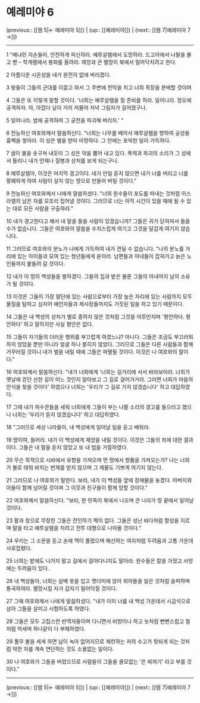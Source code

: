 # 예레미야 6

(previous:: [[렘 5|← 예레미야 5]]) | (up:: [[예레미야]]) | (next:: [[렘 7|예레미야 7 →]])

***




1 
"베냐민 자손들아, 안전하게 피신하라. 예루살렘에서 도망하라. 드고아에서 나팔을 불고 벧 – 학게렘에서 봉화를 올려라. 재앙과 큰 멸망이 북에서 밀어닥치려고 한다. 



2 
아름다운 시온성을 내가 완전히 없애 버리겠다. 



3 
왕들이 그들의 군대를 이끌고 와서 그 주변에 천막을 치고 너희 목장을 분배할 것이며 



4 
그들은 또 이렇게 말할 것이다. '너희는 예루살렘을 칠 준비를 하라. 일어나라. 정오에 공격하자. 아, 아깝다 날이 거의 저물어 저녁 그림자가 길어졌구나. 



5 
일어나라. 밤에 공격하여 그 궁전을 파괴해 버리자.' " 



6 
전능하신 여호와께서 말씀하신다. "너희는 나무를 베어서 예루살렘을 향하여 공성용 흉벽을 쌓아라. 이 성은 벌을 받아 마땅하다. 그 안에는 포악한 일이 가득하다. 



7 
샘이 물을 솟구쳐 내듯이 그 성은 악을 뿜어 내고 있다. 폭력과 파괴의 소리가 그 성에서 들리니 내가 언제나 질병과 상처를 보게 되는구나. 



8 
예루살렘아, 이것은 마지막 경고이다. 네가 만일 듣지 않으면 내가 너를 버리고 너를 황폐하게 하여 사람이 살지 않는 땅으로 만들어 버릴 것이다." 



9 
전능하신 여호와께서 나에게 말씀하셨다. "너희 원수들이 포도를 따내는 것처럼 이스라엘의 남은 자를 모조리 집어낼 것이다. 그러므로 너는 아직 시간이 있을 때에 될 수 있는 대로 모든 사람을 구출하라." 



10 
내가 경고한다고 해서 내 말을 들을 사람이 있겠습니까? 그들은 귀가 닫혀져서 들을 수가 없습니다. 그들은 여호와의 말씀을 수치스럽게 여기고 그것을 달갑게 여기지 않습니다. 



11 
그러므로 여호와의 분노가 나에게 가득하여 내가 견딜 수 없습니다. "나의 분노를 거리에 있는 아이들과 모여 있는 청년들에게 쏟아라. 남편들과 아내들이 잡혀가고 늙은 노인들까지 붙들려 갈 것이다. 



12 
내가 이 땅의 백성들을 벌하겠다. 그들의 집과 밭은 물론 그들의 아내까지 남의 소유가 될 것이다. 



13 
이것은 그들이 가장 말단에 있는 사람으로부터 가장 높은 자리에 있는 사람까지 모두 물질을 탐하고 심지어 예언자들과 제사장들까지도 거짓된 일을 하고 있기 때문이다. 



14 
그들은 내 백성의 상처가 별로 중하지 않은 것처럼 그것을 어루만지며 '평안하다. 평안하다' 하고 말하지만 사실 평안은 없다. 



15 
그들이 자기들의 더러운 행위를 부끄럽게 여겼느냐? 아니다. 그들은 조금도 부끄러워하지 않았을 뿐만 아니라 얼굴 하나 붉히지 않았다. 그러므로 그들은 다른 사람들과 함께 거꾸러질 것이니 내가 벌을 내릴 때에 그들은 파멸될 것이다. 이것은 나 여호와의 말이다." 



16 
여호와께서 말씀하신다. "내가 너희에게 '너희는 길거리에 서서 바라보아라. 너희가 옛날에 걷던 선한 길이 어느 것인지 알아보고 그 길로 걸어가거라. 그러면 너희가 마음의 안식을 찾을 것이다' 하였으나 너희는 '우리가 그 길로 가지 않겠습니다' 하고 대답하였다. 



17 
그때 내가 파수꾼들을 세워 너희에게 그들이 부는 나팔 소리의 경고를 들으라고 했으나 너희는 '우리가 듣지 않겠습니다' 하고 대답하였다. 



18 
"그러므로 세상 나라들아, 내 백성에게 일어날 일을 듣고 배워라. 



19 
땅이여, 들어라. 내가 이 백성에게 재앙을 내릴 것이다. 이것은 그들의 죄에 대한 결과이다. 그들은 내 말을 듣지 않았고 또 내 법을 거절하였다. 



20 
무슨 목적으로 시바에서 유향을 가져오며 먼 땅에서 향품을 가져오는가? 나는 너희가 불로 태워 바치는 번제를 받지 않으며 그 제물도 기쁘게 여기지 않는다. 



21 
그러므로 나 여호와가 말한다. 보라, 내가 이 백성들 앞에 장애물을 놓겠다. 아버지와 아들이 함께 넘어질 것이며 그 이웃과 친구들이 함께 망할 것이다." 



22 
여호와께서 말씀하신다. "보라, 한 민족이 북에서 나오며 큰 나라가 땅 끝에서 일어날 것이다. 



23 
활과 창으로 무장한 그들은 잔인하기 짝이 없다. 그들은 성난 바다처럼 함성을 지르며 말을 타고 예루살렘을 치려고 전투 대형으로 나아올 것이다." 



24 
우리는 그 소문을 듣고 손에 맥이 풀렸으며 해산하는 여자처럼 두려움과 고통 가운데 사로잡혔다. 



25 
너희는 밭에도 나가지 말고 길에서 걸어다니지도 말아라. 원수들은 칼을 가졌고 사방에는 두려움이 있다. 



26 
내 백성들아, 너희는 삼베 옷을 입고 잿더미에 앉아 외아들을 잃은 것처럼 슬퍼하며 통곡하여라. 멸망시킬 자가 갑자기 밀어닥칠 것이다. 



27 
그때 여호와께서 나에게 말씀하셨다. "내가 이미 너를 내 백성 가운데서 시금석으로 삼아 그들을 살피고 시험하도록 하였다. 



28 
그들은 모두 고집스런 반역자들이며 다니면서 비방이나 하고 놋처럼 뻔뻔스럽고 철처럼 억세며 하나같이 다 부패하였다. 



29 
풀무 불을 세게 하면 납이 녹아 없어지므로 제련하는 자의 수고가 헛되게 되는 것처럼 악한 자를 계속 연단하는 것도 소용없는 일이다. 



30 
나 여호와가 그들을 버렸으므로 사람들이 그들을 쓸모없는 '은 찌꺼기' 라고 부를 것이다."

***

(previous:: [[렘 5|← 예레미야 5]]) | (up:: [[예레미야]]) | (next:: [[렘 7|예레미야 7 →]])
